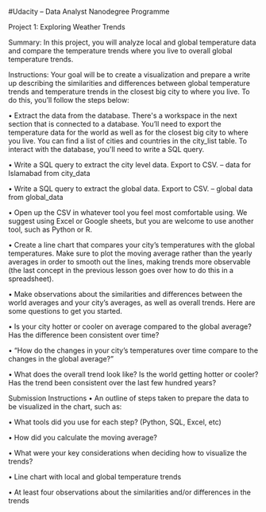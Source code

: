 #Udacity – Data Analyst Nanodegree Programme

Project 1: Exploring Weather Trends


Summary: In this project, you will analyze local and global temperature data and compare the temperature trends where you live to overall global temperature trends.

Instructions: Your goal will be to create a visualization and prepare a write up describing the similarities and differences between global temperature trends and temperature trends in the closest big city to where you live. To do this, you’ll follow the steps below:

•	Extract the data from the database. There's a workspace in the next section that is connected to a database. You’ll need to export the temperature data for the world as well as for the closest big city to where you live. You can find a list of cities and countries in the city_list table. To interact with the database, you'll need to write a SQL query.

•	Write a SQL query to extract the city level data. Export to CSV. – data for Islamabad from city_data

•	Write a SQL query to extract the global data. Export to CSV. – global data from global_data

•	Open up the CSV in whatever tool you feel most comfortable using. We suggest using Excel or Google sheets, but you are welcome to use another tool, such as Python or R.

•	Create a line chart that compares your city’s temperatures with the global temperatures. Make sure to plot the moving average rather than the yearly averages in order to smooth out the lines, making trends more observable (the last concept in the previous lesson goes over how to do this in a spreadsheet).

•	Make observations about the similarities and differences between the world averages and your city’s averages, as well as overall trends. Here are some questions to get you started.

•	Is your city hotter or cooler on average compared to the global average? Has the difference been consistent over time?

•	“How do the changes in your city’s temperatures over time compare to the changes in the global average?”

•	What does the overall trend look like? Is the world getting hotter or cooler? Has the trend been consistent over the last few hundred years?


Submission Instructions
•	An outline of steps taken to prepare the data to be visualized in the chart, such as:

•	What tools did you use for each step? (Python, SQL, Excel, etc)

•	How did you calculate the moving average?

•	What were your key considerations when deciding how to visualize the trends?

•	Line chart with local and global temperature trends

•	At least four observations about the similarities and/or differences in the trends
